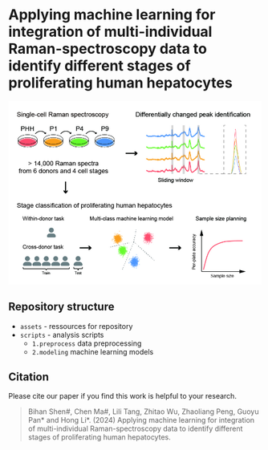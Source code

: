 # Applying machine learning for integration of multi-individual Raman-spectroscopy data to identify different stages of proliferating human hepatocytes
![GA](./assets/GA.jpg)

## Repository structure
* `assets` - ressources for repository
* `scripts` - analysis scripts
    * `1.preprocess` data preprocessing
    * `2.modeling` machine learning models

## Citation
Please cite our paper if you find this work is helpful to your research.

> Bihan Shen\#, Chen Ma\#, Lili Tang, Zhitao Wu, Zhaoliang Peng, Guoyu Pan\* and Hong Li\*. (2024) Applying machine learning for integration of multi-individual Raman-spectroscopy data to identify different stages of proliferating human hepatocytes.

